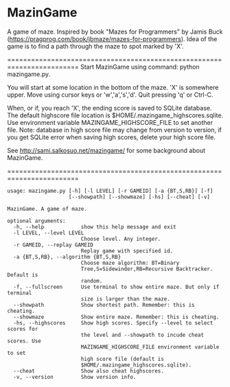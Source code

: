# MazinGame

A game of maze.
Inspired by book "Mazes for Programmers" by Jamis Buck
(https://pragprog.com/book/jbmaze/mazes-for-programmers).
Idea of the game is to find a path through the maze to spot marked by 'X'.

========================================================================
Start MazinGame using command: python mazingame.py.

You will start at some location in the bottom of the maze. 'X' is somewhere
upper. Move using cursor keys or 'w','a','s','d'.
Quit pressing 'q' or Ctrl-C.

When, or if, you reach 'X', the ending score is saved to SQLite database.
The default highscore file location is $HOME/.mazingame_highscores.sqlite.
Use environment variable MAZINGAME_HIGHSCORE_FILE to set another file.
Note: database in high score file may change from version to version, if you
get SQLite error when saving high scores, delete your high score file.

See http://sami.salkosuo.net/mazingame/ for some background about MazinGame.

========================================================================
```
usage: mazingame.py [-h] [-l LEVEL] [-r GAMEID] [-a {BT,S,RB}] [-f]
                    [--showpath] [--showmaze] [-hs] [--cheat] [-v]

MazinGame. A game of maze.

optional arguments:
  -h, --help            show this help message and exit
  -l LEVEL, --level LEVEL
                        Choose level. Any integer.
  -r GAMEID, --replay GAMEID
                        Replay game with specified id.
  -a {BT,S,RB}, --algorithm {BT,S,RB}
                        Choose maze algorithm: BT=Binary
                        Tree,S=Sidewinder,RB=Recursive Backtracker. Default is
                        random.
  -f, --fullscreen      Use terminal to show entire maze. But only if terminal
                        size is larger than the maze.
  --showpath            Show shortest path. Remember: this is cheating.
  --showmaze            Show entire maze. Remember: this is cheating.
  -hs, --highscores     Show high scores. Specify --level to select scores for
                        the level and --showpath to incude cheat scores. Use
                        MAZINGAME_HIGHSCORE_FILE environment variable to set
                        high score file (default is
                        $HOME/.mazingame_highscores.sqlite).
  --cheat               Show also cheat highscores.
  -v, --version         Show version info.
```
